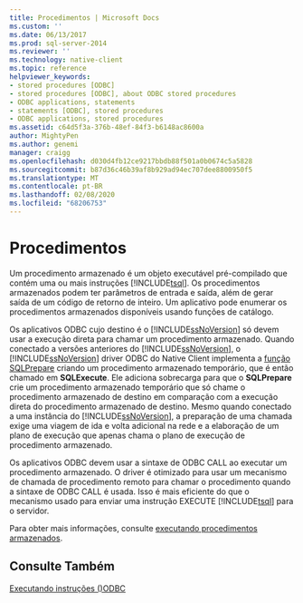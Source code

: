 ```yaml
---
title: Procedimentos | Microsoft Docs
ms.custom: ''
ms.date: 06/13/2017
ms.prod: sql-server-2014
ms.reviewer: ''
ms.technology: native-client
ms.topic: reference
helpviewer_keywords:
- stored procedures [ODBC]
- stored procedures [ODBC], about ODBC stored procedures
- ODBC applications, statements
- statements [ODBC], stored procedures
- ODBC applications, stored procedures
ms.assetid: c64d5f3a-376b-48ef-84f3-b6148ac8600a
author: MightyPen
ms.author: genemi
manager: craigg
ms.openlocfilehash: d030d4fb12ce9217bbdb88f501a0b0674c5a5828
ms.sourcegitcommit: b87d36c46b39af8b929ad94ec707dee8800950f5
ms.translationtype: MT
ms.contentlocale: pt-BR
ms.lasthandoff: 02/08/2020
ms.locfileid: "68206753"
---
```

# <a name="procedures"></a>Procedimentos
  Um procedimento armazenado é um objeto executável pré-compilado que contém uma ou mais instruções [!INCLUDE[tsql](../../../includes/tsql-md.md)]. Os procedimentos armazenados podem ter parâmetros de entrada e saída, além de gerar saída de um código de retorno de inteiro. Um aplicativo pode enumerar os procedimentos armazenados disponíveis usando funções de catálogo.  
  
 Os aplicativos ODBC cujo destino é o [!INCLUDE[ssNoVersion](../../../includes/ssnoversion-md.md)] só devem usar a execução direta para chamar um procedimento armazenado. Quando conectado a versões anteriores do [!INCLUDE[ssNoVersion](../../../includes/ssnoversion-md.md)], o [!INCLUDE[ssNoVersion](../../../includes/ssnoversion-md.md)] driver ODBC do Native Client implementa a [função SQLPrepare](https://go.microsoft.com/fwlink/?LinkId=59360) criando um procedimento armazenado temporário, que é então chamado em **SQLExecute**. Ele adiciona sobrecarga para que o **SQLPrepare** crie um procedimento armazenado temporário que só chame o procedimento armazenado de destino em comparação com a execução direta do procedimento armazenado de destino. Mesmo quando conectado a uma instância do [!INCLUDE[ssNoVersion](../../../includes/ssnoversion-md.md)], a preparação de uma chamada exige uma viagem de ida e volta adicional na rede e a elaboração de um plano de execução que apenas chama o plano de execução de procedimento armazenado.  
  
 Os aplicativos ODBC devem usar a sintaxe de ODBC CALL ao executar um procedimento armazenado. O driver é otimizado para usar um mecanismo de chamada de procedimento remoto para chamar o procedimento quando a sintaxe de ODBC CALL é usada. Isso é mais eficiente do que o mecanismo usado para enviar uma instrução EXECUTE [!INCLUDE[tsql](../../../includes/tsql-md.md)] para o servidor.  
  
 Para obter mais informações, consulte [executando procedimentos armazenados](../../native-client-odbc-stored-procedures/running-stored-procedures.md).  
  
## <a name="see-also"></a>Consulte Também  
 [Executando instruções &#40;&#41;ODBC](executing-statements-odbc.md)  
  
  
